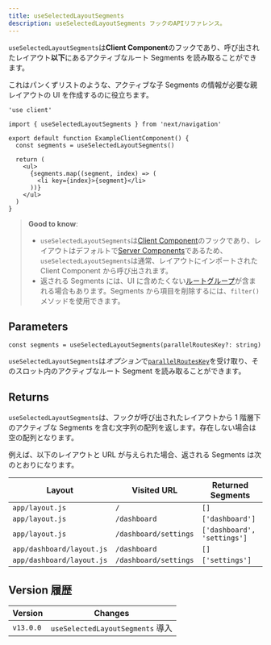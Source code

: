 ```yaml
---
title: useSelectedLayoutSegments
description: useSelectedLayoutSegments フックのAPIリファレンス。
---
```


`useSelectedLayoutSegments`は**Client Component**のフックであり、呼び出されたレイアウト**以下**にあるアクティブなルート Segments を読み取ることができます。

これはパンくずリストのような、アクティブな子 Segments の情報が必要な親レイアウトの UI を作成するのに役立ちます。

```tsx title="app/example-client-component.tsx"
'use client'

import { useSelectedLayoutSegments } from 'next/navigation'

export default function ExampleClientComponent() {
  const segments = useSelectedLayoutSegments()

  return (
    <ul>
      {segments.map((segment, index) => (
        <li key={index}>{segment}</li>
      ))}
    </ul>
  )
}
```

> **Good to know**:
>
> - `useSelectedLayoutSegments`は[Client Component](/docs/app-router/building-your-application/rendering/client-components)のフックであり、レイアウトはデフォルトで[Server Components](/docs/app-router/building-your-application/rendering/server-components)であるため、`useSelectedLayoutSegments`は通常、レイアウトにインポートされた Client Component から呼び出されます。
> - 返される Segments には、UI に含めたくない[ルートグループ](/docs/app-router/building-your-application/routing/route-groups)が含まれる場合もあります。Segments から項目を削除するには、`filter()`メソッドを使用できます。

## Parameters

```tsx
const segments = useSelectedLayoutSegments(parallelRoutesKey?: string)
```

`useSelectedLayoutSegments`は*オプション*で[`parallelRoutesKey`](/docs/app-router/building-your-application/routing/parallel-routes#useselectedlayoutsegments)を受け取り、そのスロット内のアクティブなルート Segment を読み取ることができます。

## Returns

`useSelectedLayoutSegments`は、フックが呼び出されたレイアウトから 1 階層下のアクティブな Segments を含む文字列の配列を返します。存在しない場合は空の配列となります。

例えば、以下のレイアウトと URL が与えられた場合、返される Segments は次のとおりになります。

| Layout                    | Visited URL           | Returned Segments           |
| ------------------------- | --------------------- | --------------------------- |
| `app/layout.js`           | `/`                   | `[]`                        |
| `app/layout.js`           | `/dashboard`          | `['dashboard']`             |
| `app/layout.js`           | `/dashboard/settings` | `['dashboard', 'settings']` |
| `app/dashboard/layout.js` | `/dashboard`          | `[]`                        |
| `app/dashboard/layout.js` | `/dashboard/settings` | `['settings']`              |

## Version 履歴

| Version   | Changes                          |
| --------- | -------------------------------- |
| `v13.0.0` | `useSelectedLayoutSegments` 導入 |
